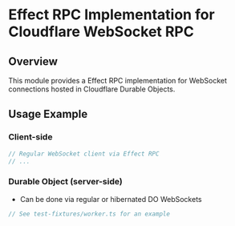 # Effect RPC Implementation for Cloudflare WebSocket RPC

## Overview

This module provides a Effect RPC implementation for WebSocket connections hosted in Cloudflare Durable Objects.

## Usage Example

### Client-side

```ts
// Regular WebSocket client via Effect RPC
// ...
```

### Durable Object (server-side)

- Can be done via regular or hibernated DO WebSockets

```ts
// See test-fixtures/worker.ts for an example
```